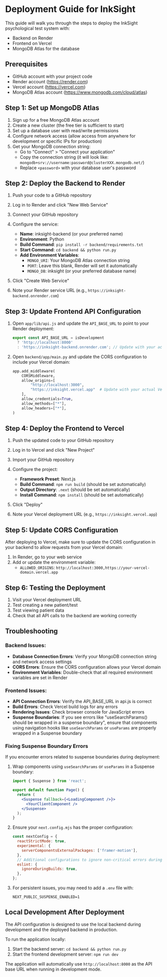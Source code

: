 # Deployment Guide for InkSight

This guide will walk you through the steps to deploy the InkSight psychological test system with:
- Backend on Render
- Frontend on Vercel
- MongoDB Atlas for the database

## Prerequisites

- GitHub account with your project code
- Render account (https://render.com)
- Vercel account (https://vercel.com)
- MongoDB Atlas account (https://www.mongodb.com/cloud/atlas)

## Step 1: Set up MongoDB Atlas

1. Sign up for a free MongoDB Atlas account
2. Create a new cluster (the free tier is sufficient to start)
3. Set up a database user with read/write permissions
4. Configure network access (allow access from anywhere for development or specific IPs for production)
5. Get your MongoDB connection string:
   - Go to "Connect" > "Connect your application"
   - Copy the connection string (it will look like: `mongodb+srv://username:password@clusterXXX.mongodb.net/`)
   - Replace `<password>` with your database user's password

## Step 2: Deploy the Backend to Render

1. Push your code to a GitHub repository
2. Log in to Render and click "New Web Service"
3. Connect your GitHub repository
4. Configure the service:
   - **Name**: inksight-backend (or your preferred name)
   - **Environment**: Python
   - **Build Command**: `pip install -r backend/requirements.txt`
   - **Start Command**: `cd backend && python run.py`
   - **Add Environment Variables**:
     - `MONGO_URI`: Your MongoDB Atlas connection string
     - `PORT`: Leave this blank, Render will set it automatically
     - `MONGO_DB`: inksight (or your preferred database name) 

5. Click "Create Web Service"
6. Note your Render service URL (e.g., `https://inksight-backend.onrender.com`)

## Step 3: Update Frontend API Configuration

1. Open `app/lib/api.js` and update the `API_BASE_URL` to point to your Render deployment:
   ```javascript
   export const API_BASE_URL = isDevelopment 
     ? 'http://localhost:8000' 
     : 'https://inksight-backend.onrender.com'; // Update with your actual Render URL
   ```

2. Open `backend/app/main.py` and update the CORS configuration to include your Vercel domain:
   ```python
   app.add_middleware(
       CORSMiddleware,
       allow_origins=[
           "http://localhost:3000", 
           "https://inksight.vercel.app"  # Update with your actual Vercel domain
       ],
       allow_credentials=True,
       allow_methods=["*"],
       allow_headers=["*"],
   )
   ```

## Step 4: Deploy the Frontend to Vercel

1. Push the updated code to your GitHub repository
2. Log in to Vercel and click "New Project"
3. Import your GitHub repository
4. Configure the project:
   - **Framework Preset**: Next.js
   - **Build Command**: `npm run build` (should be set automatically)
   - **Output Directory**: `.next` (should be set automatically)
   - **Install Command**: `npm install` (should be set automatically)

5. Click "Deploy"
6. Note your Vercel deployment URL (e.g., `https://inksight.vercel.app`)

## Step 5: Update CORS Configuration

After deploying to Vercel, make sure to update the CORS configuration in your backend to allow requests from your Vercel domain:

1. In Render, go to your web service
2. Add or update the environment variable:
   - `ALLOWED_ORIGINS`: `http://localhost:3000,https://your-vercel-domain.vercel.app`

## Step 6: Testing the Deployment

1. Visit your Vercel deployment URL
2. Test creating a new patient/test
3. Test viewing patient data
4. Check that all API calls to the backend are working correctly

## Troubleshooting

### Backend Issues:
- **Database Connection Errors**: Verify your MongoDB connection string and network access settings
- **CORS Errors**: Ensure the CORS configuration allows your Vercel domain
- **Environment Variables**: Double-check that all required environment variables are set in Render

### Frontend Issues:
- **API Connection Errors**: Verify the API_BASE_URL in api.js is correct
- **Build Errors**: Check Vercel build logs for any errors
- **Rendering Issues**: Check browser console for JavaScript errors
- **Suspense Boundaries**: If you see errors like "useSearchParams() should be wrapped in a suspense boundary", ensure that components using navigation hooks like `useSearchParams` or `useParams` are properly wrapped in a Suspense boundary

### Fixing Suspense Boundary Errors

If you encounter errors related to suspense boundaries during deployment:

1. Wrap components using `useSearchParams` or `useParams` in a Suspense boundary:
   ```jsx
   import { Suspense } from 'react';
   
   export default function Page() {
     return (
       <Suspense fallback={<LoadingComponent />}>
         <YourClientComponent />
       </Suspense>
     );
   }
   ```

2. Ensure your `next.config.mjs` has the proper configuration:
   ```js
   const nextConfig = {
     reactStrictMode: true,
     experimental: {
       serverComponentsExternalPackages: ['framer-motion'],
     },
     // Additional configurations to ignore non-critical errors during build
     eslint: {
       ignoreDuringBuilds: true,
     },
   };
   ```

3. For persistent issues, you may need to add a `.env` file with:
   ```
   NEXT_PUBLIC_SUSPENSE_ENABLED=1
   ```

## Local Development After Deployment

The API configuration is designed to use the local backend during development and the deployed backend in production.

To run the application locally:
1. Start the backend server: `cd backend && python run.py`
2. Start the frontend development server: `npm run dev`

The application will automatically use `http://localhost:8000` as the API base URL when running in development mode. 